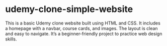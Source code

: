 # udemy-clone-simple-website
This is a basic Udemy clone website built using HTML and CSS. It includes a homepage with a navbar, course cards, and images. The layout is clean and easy to navigate. It’s a beginner-friendly project to practice web design skills.
